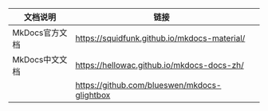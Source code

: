 | 文档说明       | 链接                                           |      |
| -------------- | ---------------------------------------------- | ---- |
| MkDocs官方文档 | <https://squidfunk.github.io/mkdocs-material/> |      |
| MkDocs中文文档 | <https://hellowac.github.io/mkdocs-docs-zh/>   |      |
|                | <https://github.com/blueswen/mkdocs-glightbox> |      |
